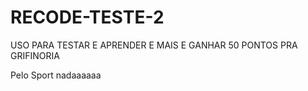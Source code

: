 # RECODE-TESTE-2
 USO PARA TESTAR E APRENDER E MAIS E GANHAR 50 PONTOS PRA GRIFINORIA
 
 Pelo Sport nadaaaaaa
